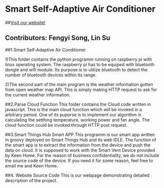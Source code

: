# Smart Self-Adaptive Air Conditioner

##[Visit our website!](https://smartac.parseapp.com)
## Contributors: Fengyi Song, Lin Su
##1.Smart Self-Adaptive Air Conditioner

1)This folder contains the python programm running on raspberry pi with linux operating system. The raspberry pi has to be equiped with bluetooth dongle and wifi module. Its purpose is to utilize bluetooth to detect the number of bluetooth devices within its range.

2)The second part of the main program is the weather information gotten from open weather map API. This is simply making HTTP request to ask for the current weather information.

##2.Parse Cloud Function
This folder contains the Cloud code written in javascript.
This is the main cloud function which will be invoked in a arbitrary period. One of its puporse is to implement our algorithm in calculating the setthing temperature, working power and fan angle. The cloud function could be invoked through HTTP post request.

##3.Smart Things Hub Smart APP
This programm is our smart app written in groovy deployed on Smart Things Hub and its web IDLE. The function of the smart app is to extract the information from the device and push the data on cloud. 
It is supposed to work with the Smart Vent Device provided by Keen Home. For the reason of business confidentiality, we do not include the source code of the device. If you need it for some reason, feel free to email me and Keen Home.

##4. Website Source Code
This is our webpage demonstrating detailed description of the project.
